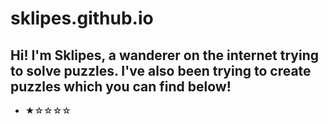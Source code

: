 # sklipes.github.io
Hi! I'm Sklipes, a wanderer on the internet trying to solve puzzles. I've also been trying to create puzzles which you can find below!
---
* ★☆☆☆☆ 
